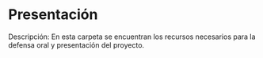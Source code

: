 # Presentación

Descripción: En esta carpeta se encuentran los recursos necesarios para la defensa oral y presentación del proyecto.
